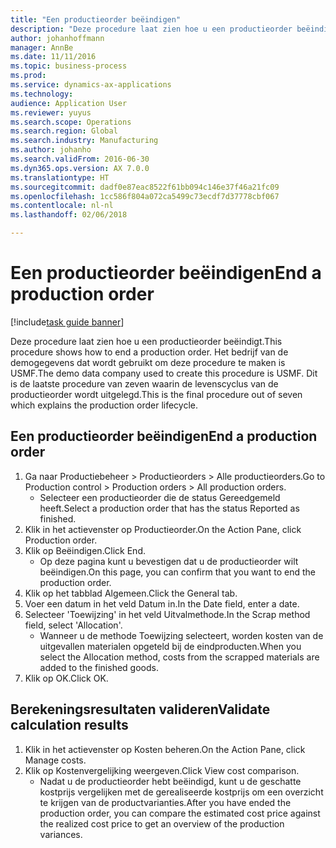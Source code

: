 ```yaml
---
title: "Een productieorder beëindigen"
description: "Deze procedure laat zien hoe u een productieorder beëindigt."
author: johanhoffmann
manager: AnnBe
ms.date: 11/11/2016
ms.topic: business-process
ms.prod: 
ms.service: dynamics-ax-applications
ms.technology: 
audience: Application User
ms.reviewer: yuyus
ms.search.scope: Operations
ms.search.region: Global
ms.search.industry: Manufacturing
ms.author: johanho
ms.search.validFrom: 2016-06-30
ms.dyn365.ops.version: AX 7.0.0
ms.translationtype: HT
ms.sourcegitcommit: dadf0e87eac8522f61bb094c146e37f46a21fc09
ms.openlocfilehash: 1cc586f804a072ca5499c73ecdf7d37778cbf067
ms.contentlocale: nl-nl
ms.lasthandoff: 02/06/2018

---
```

# <a name="end-a-production-order"></a><span data-ttu-id="f0870-103">Een productieorder beëindigen</span><span class="sxs-lookup"><span data-stu-id="f0870-103">End a production order</span></span>

[!include[task guide banner](../../includes/task-guide-banner.md)]

<span data-ttu-id="f0870-104">Deze procedure laat zien hoe u een productieorder beëindigt.</span><span class="sxs-lookup"><span data-stu-id="f0870-104">This procedure shows how to end a production order.</span></span> <span data-ttu-id="f0870-105">Het bedrijf van de demogegevens dat wordt gebruikt om deze procedure te maken is USMF.</span><span class="sxs-lookup"><span data-stu-id="f0870-105">The demo data company used to create this procedure is USMF.</span></span> <span data-ttu-id="f0870-106">Dit is de laatste procedure van zeven waarin de levenscyclus van de productieorder wordt uitgelegd.</span><span class="sxs-lookup"><span data-stu-id="f0870-106">This is the final procedure out of seven which explains the production order lifecycle.</span></span>


## <a name="end-a-production-order"></a><span data-ttu-id="f0870-107">Een productieorder beëindigen</span><span class="sxs-lookup"><span data-stu-id="f0870-107">End a production order</span></span>
1. <span data-ttu-id="f0870-108">Ga naar Productiebeheer > Productieorders > Alle productieorders.</span><span class="sxs-lookup"><span data-stu-id="f0870-108">Go to Production control > Production orders > All production orders.</span></span>
    * <span data-ttu-id="f0870-109">Selecteer een productieorder die de status Gereedgemeld heeft.</span><span class="sxs-lookup"><span data-stu-id="f0870-109">Select a production order that has the status Reported as finished.</span></span>  
2. <span data-ttu-id="f0870-110">Klik in het actievenster op Productieorder.</span><span class="sxs-lookup"><span data-stu-id="f0870-110">On the Action Pane, click Production order.</span></span>
3. <span data-ttu-id="f0870-111">Klik op Beëindigen.</span><span class="sxs-lookup"><span data-stu-id="f0870-111">Click End.</span></span>
    * <span data-ttu-id="f0870-112">Op deze pagina kunt u bevestigen dat u de productieorder wilt beëindigen.</span><span class="sxs-lookup"><span data-stu-id="f0870-112">On this page, you can confirm that you want to end the production order.</span></span>  
4. <span data-ttu-id="f0870-113">Klik op het tabblad Algemeen.</span><span class="sxs-lookup"><span data-stu-id="f0870-113">Click the General tab.</span></span>
5. <span data-ttu-id="f0870-114">Voer een datum in het veld Datum in.</span><span class="sxs-lookup"><span data-stu-id="f0870-114">In the Date field, enter a date.</span></span>
6. <span data-ttu-id="f0870-115">Selecteer 'Toewijzing' in het veld Uitvalmethode.</span><span class="sxs-lookup"><span data-stu-id="f0870-115">In the Scrap method field, select 'Allocation'.</span></span>
    * <span data-ttu-id="f0870-116">Wanneer u de methode Toewijzing selecteert, worden kosten van de uitgevallen materialen opgeteld bij de eindproducten.</span><span class="sxs-lookup"><span data-stu-id="f0870-116">When you select the Allocation method, costs from the scrapped materials are added to the finished goods.</span></span>  
7. <span data-ttu-id="f0870-117">Klik op OK.</span><span class="sxs-lookup"><span data-stu-id="f0870-117">Click OK.</span></span>

## <a name="validate-calculation-results"></a><span data-ttu-id="f0870-118">Berekeningsresultaten valideren</span><span class="sxs-lookup"><span data-stu-id="f0870-118">Validate calculation results</span></span>
1. <span data-ttu-id="f0870-119">Klik in het actievenster op Kosten beheren.</span><span class="sxs-lookup"><span data-stu-id="f0870-119">On the Action Pane, click Manage costs.</span></span>
2. <span data-ttu-id="f0870-120">Klik op Kostenvergelijking weergeven.</span><span class="sxs-lookup"><span data-stu-id="f0870-120">Click View cost comparison.</span></span>
    * <span data-ttu-id="f0870-121">Nadat u de productieorder hebt beëindigd, kunt u de geschatte kostprijs vergelijken met de gerealiseerde kostprijs om een overzicht te krijgen van de productvarianties.</span><span class="sxs-lookup"><span data-stu-id="f0870-121">After you have ended the production order, you can compare the estimated cost price against the realized cost price to get an overview of the production variances.</span></span>  

